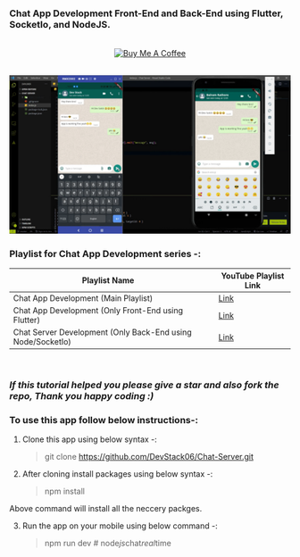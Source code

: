 ### Chat App Development Front-End and Back-End using Flutter, SocketIo, and NodeJS.

<a href="https://www.buymeacoffee.com/DevStack06" target="_blank"  align="center">
    <p  align="center">
        <br>
   <img   src="https://cdn.buymeacoffee.com/buttons/default-orange.png" alt="Buy Me A Coffee" height="41" width="174">
   </p>
</a>
<br>
<img src= "https://github.com/DevStack06/images/blob/master/ChatImages/chatapp.png" >
<br>

### Playlist for Chat App Development series -:

| Playlist Name                                               |     | YouTube Playlist Link                                                        |
| ----------------------------------------------------------- | --- | ---------------------------------------------------------------------------- |
| Chat App Development (Main Playlist)                        |     | [Link](https://youtube.com/playlist?list=PLtIU0BH0pkKovuEaNsrGE_Xd5Tz3m1zeC) |
| Chat App Development (Only Front-End using Flutter)         |     | [Link](https://youtube.com/playlist?list=PLtIU0BH0pkKrgqaT-9JSrRRyetkVEkDn6) |
| Chat Server Development (Only Back-End using Node/SocketIo) |     | [Link](https://youtube.com/playlist?list=PLtIU0BH0pkKqKm88PUSRWiKsZ50ztsITv) |

<br>

### **_If this tutorial helped you please give a star and also fork the repo, Thank you happy coding :)_**

### To use this app follow below instructions-:

1. Clone this app using below syntax -:

   > git clone https://github.com/DevStack06/Chat-Server.git

2. After cloning install packages using below syntax -:
   > npm install

Above command will install all the neccery packges.

3. Run the app on your mobile using below command -:
   > npm run dev
#   n o d e _ j s _ c h a t _ r e a l _ t i m e 
 
 